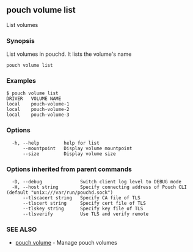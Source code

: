 ## pouch volume list

List volumes

### Synopsis

List volumes in pouchd. It lists the volume's name

```
pouch volume list
```

### Examples

```
$ pouch volume list
DRIVER   VOLUME NAME
local    pouch-volume-1
local    pouch-volume-2
local    pouch-volume-3
```

### Options

```
  -h, --help         help for list
      --mountpoint   Display volume mountpoint
      --size         Display volume size
```

### Options inherited from parent commands

```
  -D, --debug              Switch client log level to DEBUG mode
  -H, --host string        Specify connecting address of Pouch CLI (default "unix:///var/run/pouchd.sock")
      --tlscacert string   Specify CA file of TLS
      --tlscert string     Specify cert file of TLS
      --tlskey string      Specify key file of TLS
      --tlsverify          Use TLS and verify remote
```

### SEE ALSO

* [pouch volume](pouch_volume.md)	 - Manage pouch volumes

